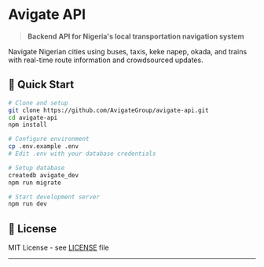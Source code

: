 # Avigate API

> **Backend API for Nigeria's local transportation navigation system**

Navigate Nigerian cities using buses, taxis, keke napep, okada, and trains with real-time route information and crowdsourced updates.

## 🚀 Quick Start

```bash
# Clone and setup
git clone https://github.com/AvigateGroup/avigate-api.git
cd avigate-api
npm install

# Configure environment
cp .env.example .env
# Edit .env with your database credentials

# Setup database
createdb avigate_dev
npm run migrate

# Start development server
npm run dev
```

## 📄 License

MIT License - see [LICENSE](LICENSE) file

---
